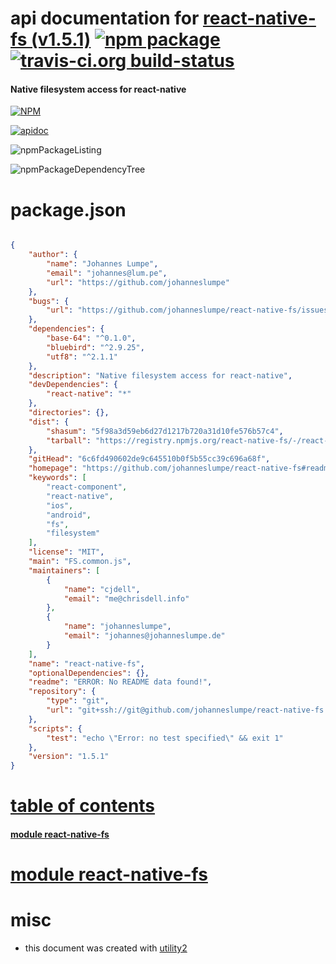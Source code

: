 # api documentation for  [react-native-fs (v1.5.1)](https://github.com/johanneslumpe/react-native-fs#readme)  [![npm package](https://img.shields.io/npm/v/npmdoc-react-native-fs.svg?style=flat-square)](https://www.npmjs.org/package/npmdoc-react-native-fs) [![travis-ci.org build-status](https://api.travis-ci.org/npmdoc/node-npmdoc-react-native-fs.svg)](https://travis-ci.org/npmdoc/node-npmdoc-react-native-fs)
#### Native filesystem access for react-native

[![NPM](https://nodei.co/npm/react-native-fs.png?downloads=true)](https://www.npmjs.com/package/react-native-fs)

[![apidoc](https://npmdoc.github.io/node-npmdoc-react-native-fs/build/screenCapture.buildNpmdoc.browser._2Fhome_2Ftravis_2Fbuild_2Fnpmdoc_2Fnode-npmdoc-react-native-fs_2Ftmp_2Fbuild_2Fapidoc.html.png)](https://npmdoc.github.io/node-npmdoc-react-native-fs/build/apidoc.html)

![npmPackageListing](https://npmdoc.github.io/node-npmdoc-react-native-fs/build/screenCapture.npmPackageListing.svg)

![npmPackageDependencyTree](https://npmdoc.github.io/node-npmdoc-react-native-fs/build/screenCapture.npmPackageDependencyTree.svg)



# package.json

```json

{
    "author": {
        "name": "Johannes Lumpe",
        "email": "johannes@lum.pe",
        "url": "https://github.com/johanneslumpe"
    },
    "bugs": {
        "url": "https://github.com/johanneslumpe/react-native-fs/issues"
    },
    "dependencies": {
        "base-64": "^0.1.0",
        "bluebird": "^2.9.25",
        "utf8": "^2.1.1"
    },
    "description": "Native filesystem access for react-native",
    "devDependencies": {
        "react-native": "*"
    },
    "directories": {},
    "dist": {
        "shasum": "5f98a3d59eb6d27d1217b720a31d10fe576b57c4",
        "tarball": "https://registry.npmjs.org/react-native-fs/-/react-native-fs-1.5.1.tgz"
    },
    "gitHead": "6c6fd490602de9c645510b0f5b55cc39c696a68f",
    "homepage": "https://github.com/johanneslumpe/react-native-fs#readme",
    "keywords": [
        "react-component",
        "react-native",
        "ios",
        "android",
        "fs",
        "filesystem"
    ],
    "license": "MIT",
    "main": "FS.common.js",
    "maintainers": [
        {
            "name": "cjdell",
            "email": "me@chrisdell.info"
        },
        {
            "name": "johanneslumpe",
            "email": "johannes@johanneslumpe.de"
        }
    ],
    "name": "react-native-fs",
    "optionalDependencies": {},
    "readme": "ERROR: No README data found!",
    "repository": {
        "type": "git",
        "url": "git+ssh://git@github.com/johanneslumpe/react-native-fs.git"
    },
    "scripts": {
        "test": "echo \"Error: no test specified\" && exit 1"
    },
    "version": "1.5.1"
}
```



# <a name="apidoc.tableOfContents"></a>[table of contents](#apidoc.tableOfContents)

#### [module react-native-fs](#apidoc.module.react-native-fs)



# <a name="apidoc.module.react-native-fs"></a>[module react-native-fs](#apidoc.module.react-native-fs)



# misc
- this document was created with [utility2](https://github.com/kaizhu256/node-utility2)
